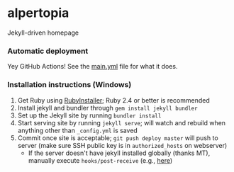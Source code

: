 # alpertopia
Jekyll-driven homepage

### Automatic deployment

Yey GitHub Actions!  See the [main.yml](.github/workflows/main.yml) file for what it does.

### Installation instructions (Windows)

1. Get Ruby using [RubyInstaller](https://rubyinstaller.org/downloads/); Ruby 2.4 or better is recommended
2. Install jekyll and bundler through `gem install jekyll bundler`
3. Set up the Jekyll site by running `bundler install`
4. Start serving site by running `jekyll serve`; will watch and rebuild when anything other than `_config.yml` is saved
5. Commit once site is acceptable; `git push deploy master` will push to server (make sure SSH public key is in `authorized_hosts` on webserver)
    * If the server doesn't have jekyll installed globally (thanks MT), manually execute `hooks/post-receive` (e.g., [here](https://jekyllrb.com/docs/deployment-methods/#git-post-receive-hook))
